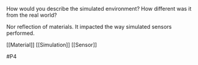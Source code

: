 How would you describe the simulated environment? How different was it from the real world?

Nor reflection of materials. It impacted the way simulated sensors performed.

[[Material]]
[[Simulation]]
[[Sensor]]

#P4 